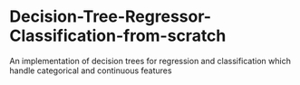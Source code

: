 # Decision-Tree-Regressor-Classification-from-scratch
An implementation of decision trees for regression and classification which handle categorical and continuous features 
